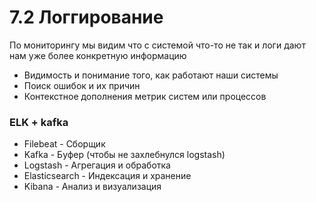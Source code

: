 # 7.2 Логгирование

По мониторингу мы видим что с системой что-то не так и логи дают нам уже более конкретную информацию

- Видимость и понимание того, как работают наши системы
- Поиск ошибок и их причин
- Контекстное дополнения метрик систем или процессов

### ELK + kafka

- Filebeat - Сборщик
- Kafka - Буфер (чтобы не захлебнулся logstash)
- Logstash - Агрегация и обработка
- Elasticsearch - Индексация и хранение
- Kibana - Анализ и визуализация

